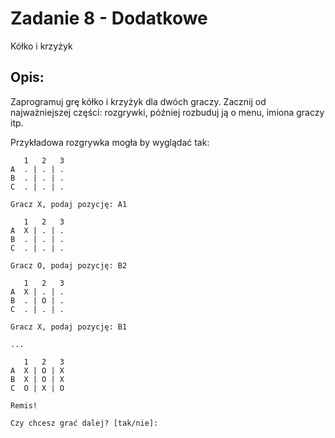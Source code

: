 # Zadanie 8 - Dodatkowe

Kółko i krzyżyk

## Opis:

Zaprogramuj grę kółko i krzyżyk dla dwóch graczy. 
Zacznij od najważniejszej części: rozgrywki, później rozbuduj ją o menu, imiona graczy itp.

Przykładowa rozgrywka mogła by wyglądać tak:
```
   1   2   3
A  . | . | .
B  . | . | .
C  . | . | .

Gracz X, podaj pozycję: A1

   1   2   3
A  X | . | .
B  . | . | .
C  . | . | .

Gracz O, podaj pozycję: B2

   1   2   3
A  X | . | .
B  . | O | .
C  . | . | .

Gracz X, podaj pozycję: B1

...

   1   2   3
A  X | O | X
B  X | O | X
C  O | X | O

Remis!

Czy chcesz grać dalej? [tak/nie]:

```


